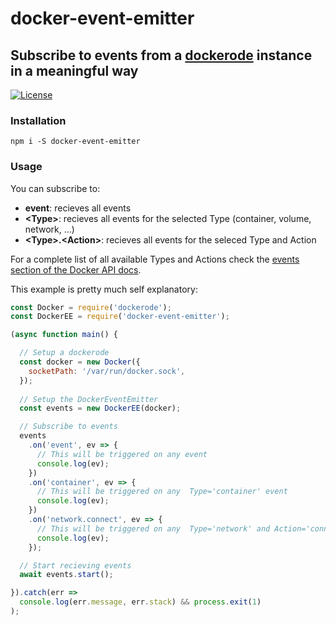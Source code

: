 # docker-event-emitter

## Subscribe to events from a [dockerode](https://github.com/apocas/dockerode) instance in a meaningful way

[![License](https://img.shields.io/badge/License-Apache%202.0-blue.svg)](https://opensource.org/licenses/Apache-2.0)

### Installation

`npm i -S docker-event-emitter`

### Usage

You can subscribe to:

* __event__: recieves all events
* __\<Type\>__: recieves all events for the selected Type (container, volume, network, ...)
* __\<Type\>.\<Action\>__: recieves all events for the seleced Type and Action

For a complete list of all available Types and Actions check the [events section of the Docker API docs](https://docs.docker.com/engine/api/v1.37/#operation/SystemEvents).

This example is pretty much self explanatory:

```javascript
const Docker = require('dockerode');
const DockerEE = require('docker-event-emitter');

(async function main() {

  // Setup a dockerode
  const docker = new Docker({
    socketPath: '/var/run/docker.sock',
  });
  
  // Setup the DockerEventEmitter
  const events = new DockerEE(docker);

  // Subscribe to events
  events
    .on('event', ev => {
      // This will be triggered on any event
      console.log(ev);
    })
    .on('container', ev => {
      // This will be triggered on any  Type='container' event
      console.log(ev);
    })
    .on('network.connect', ev => {
      // This will be triggered on any  Type='network' and Action='connect' event
      console.log(ev);
    });

  // Start recieving events
  await events.start();

}).catch(err =>
  console.log(err.message, err.stack) && process.exit(1)
);
```
